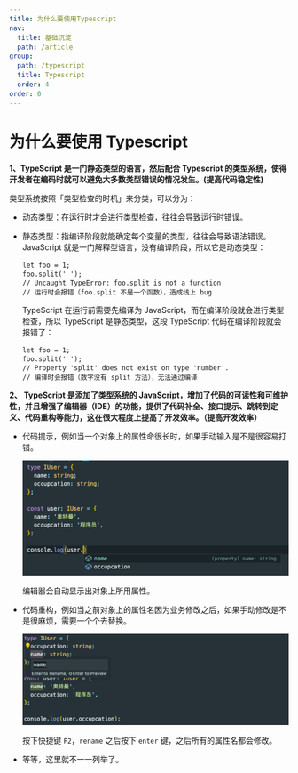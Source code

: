 ```yaml
---
title: 为什么要使用Typescript
nav:
  title: 基础沉淀
  path: /article
group:
  path: /typescript
  title: Typescript
  order: 4
order: 0
---
```


# 为什么要使用 Typescript

**1、TypeScript 是一门静态类型的语言，然后配合 Typescript 的类型系统，使得开发者在编码时就可以避免大多数类型错误的情况发生。(提高代码稳定性)**

类型系统按照「类型检查的时机」来分类，可以分为：

- 动态类型：在运行时才会进行类型检查，往往会导致运行时错误。
- 静态类型：指编译阶段就能确定每个变量的类型，往往会导致语法错误。
  JavaScript 就是一门解释型语言，没有编译阶段，所以它是动态类型：

  ```
  let foo = 1;
  foo.split(' ');
  // Uncaught TypeError: foo.split is not a function
  // 运行时会报错（foo.split 不是一个函数），造成线上 bug
  ```

  TypeScript 在运行前需要先编译为 JavaScript，而在编译阶段就会进行类型检查，所以 TypeScript 是静态类型，这段 TypeScript 代码在编译阶段就会报错了：

  ```
  let foo = 1;
  foo.split(' ');
  // Property 'split' does not exist on type 'number'.
  // 编译时会报错（数字没有 split 方法），无法通过编译
  ```

**2、 TypeScript 是添加了类型系统的 JavaScript，增加了代码的可读性和可维护性，并且增强了编辑器（IDE）的功能，提供了代码补全、接口提示、跳转到定义、代码重构等能力，这在很大程度上提高了开发效率。（提高开发效率）**

- 代码提示，例如当一个对象上的属性命很长时，如果手动输入是不是很容易打错。

  <img src="./image/one.png">

  编辑器会自动显示出对象上所用属性。

- 代码重构，例如当之前对象上的属性名因为业务修改之后，如果手动修改是不是很麻烦，需要一个个去替换。

  <img src="./image/two.png">

  按下快捷键 `F2`，`rename` 之后按下 `enter` 键，之后所有的属性名都会修改。

- 等等，这里就不一一列举了。
